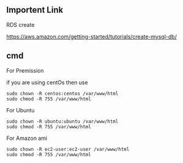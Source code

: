 ## Importent Link

RDS create

https://aws.amazon.com/getting-started/tutorials/create-mysql-db/


## cmd


For Premission

if you are using centOs then use
```
sudo chown -R centos:centos /var/www/html
sudo chmod -R 755 /var/www/html
```

For Ubuntu
```
sudo chown -R ubuntu:ubuntu /var/www/html
sudo chmod -R 755 /var/www/html
```

For Amazon ami
```
sudo chown -R ec2-user:ec2-user /var/www/html
sudo chmod -R 755 /var/www/html
```
